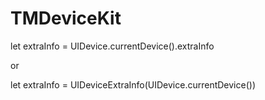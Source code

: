 # TMDeviceKit

let extraInfo = UIDevice.currentDevice().extraInfo

or

let extraInfo = UIDeviceExtraInfo(UIDevice.currentDevice())
